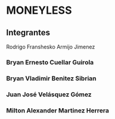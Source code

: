 <h1>MONEYLESS</h1>

<h2>Integrantes</h2

  <h3>Rodrigo Franshesko Armijo Jimenez</h3>
  <h3>Bryan Ernesto Cuellar Guirola</h3>
  <h3>Bryan Vladimir Benitez Sibrian</h3>
  <h3>Juan José Velásquez Gómez</h3>
  <h3>Milton Alexander Martinez Herrera</h3>
